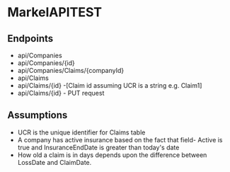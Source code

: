 # MarkelAPITEST
## Endpoints
* api/Companies
* api/Companies/\{id}
* api/Companies/Claims/\{companyId}
* api/Claims
* api/Claims/\{id} -\[Claim id assuming UCR is a string e.g. Claim1]
* api/Claims/\{id} - PUT request
## Assumptions
* UCR is the unique identifier for Claims table
* A company has active insurance based on the fact that field- Active is true and InsuranceEndDate is greater than today's date
* How old a claim is in days depends upon the difference between LossDate and ClaimDate.
